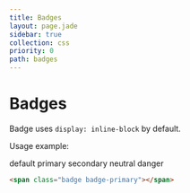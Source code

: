 ```yaml
---
title: Badges
layout: page.jade
sidebar: true
collection: css
priority: 0
path: badges
---
```



# Badges

Badge uses `display: inline-block` by default.

Usage example:

<div class="example example-code">
  <span class="badge">default</span>
  <span class="badge badge-primary">primary</span>
  <span class="badge badge-secondary">secondary</span>
  <span class="badge badge-neutral">neutral</span>
  <span class="badge badge-danger">danger</span>
</div>

```html
<span class="badge badge-primary"></span>
```
